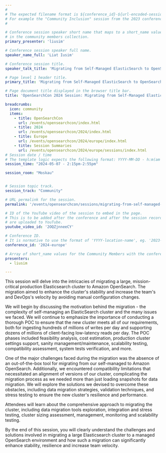 ```yaml
---
#
# The expected filename format is ${conference_id}-${url-encoded-session-title}.md
# For example the "Community Inclusion" session from the 2023 conference in North America the title is "2023-north-america-community-inclusion.html"
#

# Conference session speaker short name that maps to a short_name value
# in the community members collection.
primary_presenter: 'liusim'

# Conference session speaker full name.
speaker_name_full: 'Liat Iusim'

# Conference session title.
speaker_talk_title: 'Migrating from Self-Managed ElasticSearch to OpenSearch'

# Page level 1 header title.
primary_title: 'Migrating from Self-Managed ElasticSearch to OpenSearch'

# Page document title displayed in the browser title bar.
title: 'OpenSearchCon 2024 Session: Migrating from Self-Managed ElasticSearch to OpenSearch'

breadcrumbs:
  icon: community
  items:
    - title: OpenSearchCon
      url: /events/opensearchcon/index.html
    - title: 2024
      url: /events/opensearchcon/2024/index.html
    - title: Europe
      url: /events/opensearchcon/2024/europe/index.html
    - title: Session Summaries
      url: /events/opensearchcon/2024/europe/sessions/index.html
# Session date / time
# The template logic expects the following format: YYYY-MM-DD - h:m(am|pm)-(h:m(am|pm))
session_time: "2024-05-07 - 2:15pm-2:55pm"

session_room: "Moskau"


# Session topic track.
session_track: "Community"

# URL permalink for the session.
permalink: '/events/opensearchcon/sessions/migrating-from-self-managed-elasticsearch-to-opensearch.html'

# ID of the YouTube video of the session to embed in the page.
# This is to be added after the conference and after the session recordings
# are uploaded to YouTube.
youtube_video_id: '2OQZjnneeCY'

# Conference ID.
# It is normative to use the format of 'YYYY-location-name', eg. '2023-north-america'.
conference_id: '2024-europe'

# Array of short_name values for the Community Members with the conference_speaker persona whom are presenting the session. This includes the primary_speaker indicated above and any other presenters (if any).
presenters:
  - liusim

---
```

This session will delve into the intricacies of migrating a large, mission-critical production Elasticsearch cluster to Amazon OpenSearch. The migration aimed to enhance the cluster's stability and increase the team's and DevOps's velocity by avoiding manual configuration changes. 

We will begin by discussing the motivation behind the migration - the complexity of self-managing an ElasticSearch cluster and the many issues we faced. We will continue to emphasize the importance of conducting a thorough POC to ensure that the new cluster meets all of our requirements, both for ingesting hundreds of millions of writes per day and supporting dozens of millions of client-facing low-latency reads per day. The POC phases included feasibility analysis, cost estimation, production cluster settings support, sanity management/maintenance, scalability testing, compatibility assessment, system tests verification, and more. 

One of the major challenges faced during the migration was the absence of an out-of-the-box tool for migrating from our self-managed to Amazon OpenSearch. Additionally, we encountered compatibility limitations that necessitated an alignment of versions of our cluster, complicating the migration process as we needed more than just loading snapshots for data migration. We will explore the solutions we devised to overcome these obstacles, including data migration strategies, validation techniques, and stress testing to ensure the new cluster's resilience and performance. 

Attendees will learn about the comprehensive approach to migrating the cluster, including data migration tools exploration, integration and stress testing, cluster sizing assessment, management, monitoring and scalability testing.  

By the end of this session, you will clearly understand the challenges and solutions involved in migrating a large Elasticsearch cluster to a managed OpenSearch environment and how such a migration can significantly enhance stability, resilience and increase team velocity.